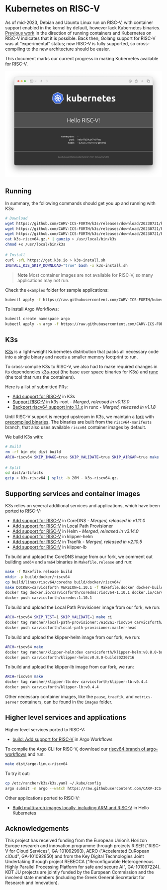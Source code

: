 # Kubernetes on RISC-V

As of mid-2023, Debian and Ubuntu Linux run on RISC-V, with container support enabled in the kernel by default, however lack Kubernetes binaries. [Previous work](https://github.com/carlosedp/riscv-bringup) in the direction of running containers and Kubernetes on RISC-V indicates that it is possible. Back then, Golang support for RISC-V was at “experimental” status; now RISC-V is fully supported, so cross-compiling to the new architecture should be easier.

This document marks our current progress in making Kubernetes available for RISC-V.

![Hello RISC-V!](hello-riscv.png)

## Running

In summary, the following commands should get you up and running with K3s:
```bash
# Download
wget https://github.com/CARV-ICS-FORTH/k3s/releases/download/20230721/k3s-riscv64.gz.aa
wget https://github.com/CARV-ICS-FORTH/k3s/releases/download/20230721/k3s-riscv64.gz.ab
wget https://github.com/CARV-ICS-FORTH/k3s/releases/download/20230721/k3s-riscv64.gz.ac
cat k3s-riscv64.gz.* | gunzip > /usr/local/bin/k3s
chmod +x /usr/local/bin/k3s

# Install
curl -sfL https://get.k3s.io > k3s-install.sh
INSTALL_K3S_SKIP_DOWNLOAD="true" bash -x k3s-install.sh
```

> **Note**
> Most container images are not available for RISC-V, so many applications may not run.

Check the `examples` folder for sample applications:
```bash
kubectl apply -f https://raw.githubusercontent.com/CARV-ICS-FORTH/kubernetes-riscv64/main/examples/hello-kubernetes.yaml
```

To install Argo Workflows:
```bash
kubectl create namespace argo
kubectl apply -n argo -f https://raw.githubusercontent.com/CARV-ICS-FORTH/kubernetes-riscv64/main/argo-workflows/install.yaml
```

## K3s

[K3s](https://k3s.io/) is a light-weight Kubernetes distribution that packs all necessary code into a single binary and needs a smaller memory footprint to run.

To cross-compile K3s to RISC-V, we also had to make required changes in its dependencies [k3s-root](https://github.com/k3s-io/k3s-root) (the base user space binaries for K3s) and [runc](https://github.com/opencontainers/runc) (the tool that runs the containers).

Here is a list of submitted PRs:
- [Add support for RISC-V](https://github.com/k3s-io/k3s/pull/7778) in K3s
- [Support RISC-V](https://github.com/k3s-io/k3s-root/pull/60) in k3s-root - *Merged, released in v0.13.0*
- [Backport riscv64 support into 1.1.x](https://github.com/opencontainers/runc/pull/3905) in runc - *Merged, released in v1.1.8*

Until RISC-V support is merged upstream in K3s, we maintain a [fork](https://github.com/CARV-ICS-FORTH/k3s) with [precompiled binaries](https://github.com/CARV-ICS-FORTH/k3s/releases). The binaries are built from the `riscv64-manifests` branch, that also uses available `riscv64` container images by default.

We build K3s with:
```bash
# Build
rm -rf bin etc dist build
ARCH=riscv64 SKIP_IMAGE=true SKIP_VALIDATE=true SKIP_AIRGAP=true make

# Split
cd dist/artifacts
gzip < k3s-riscv64 | split -b 20M - k3s-riscv64.gz.
```

## Supporting services and container images

K3s relies on several additional services and applications, which have been ported to RISC-V:
- [Add support for RISC-V](https://github.com/coredns/coredns/pull/6195) in CoreDNS - *Merged, released in v1.11.0*
- [Add support for RISC-V](https://github.com/rancher/local-path-provisioner/pull/346) in Local Path Provisioner
- [Add support for RISC-V](https://github.com/helm/helm/pull/12204) in Helm - *Merged, released in v3.14.0*
- [Add support for RISC-V](https://github.com/k3s-io/klipper-helm/pull/64) in klipper-helm
- [Add support for RISC-V](https://github.com/traefik/traefik/pull/10026) in Traefik - *Merged, released in v2.10.5*
- [Add support for RISC-V](https://github.com/k3s-io/klipper-lb/pull/56) in klipper-lb

To build and upload the CoreDNS image from our fork, we comment out building `amd64` and `arm64` binaries in `Makefile.release` and run:
```bash
make -f Makefile.release build
mkdir -p build/docker/riscv64
cp build/linux/riscv64/coredns build/docker/riscv64/
make DOCKER=carvicsforth VERSION=1.10.1 -f Makefile.docker docker-build
docker tag docker.io/carvicsforth/coredns:riscv64-1.10.1 docker.io/carvicsforth/coredns:1.10.1
docker push carvicsforth/coredns:1.10.1
```

To build and upload the Local Path Provisioner image from our fork, we run:
```bash
ARCH=riscv64 SKIP_TEST=1 SKIP_VALIDATE=1 make ci
docker tag rancher/local-path-provisioner:7e1d2a1-riscv64 carvicsforth/local-path-provisioner:master-head
docker push carvicsforth/local-path-provisioner:master-head
```

To build and upload the klipper-helm image from our fork, we run:
```bash
ARCH=riscv64 make
docker tag rancher/klipper-helm:dev carvicsforth/klipper-helm:v0.8.0-build20230716
docker push carvicsforth/klipper-helm:v0.8.0-build20230716
```

To build and upload the klipper-lb image from our fork, we run:
```bash
ARCH=riscv64 make
docker tag rancher/klipper-lb:dev carvicsforth/klipper-lb:v0.4.4
docker push carvicsforth/klipper-lb:v0.4.4
```

Other necessary container images, like the `pause`, `traefik`, and `metrics-server` containers, can be found in the `images` folder.

## Higher level services and applications

Higher level services ported to RISC-V:
- [build: Add support for RISC-V](https://github.com/argoproj/argo-workflows/pull/12067) in Argo Workflows

To compile the Argo CLI for RISC-V, download our [riscv64 branch of argo-workflows](https://github.com/CARV-ICS-FORTH/argo/tree/riscv64) and run:
```bash
make dist/argo-linux-riscv64
```

To try it out:
```bash
cp /etc/rancher/k3s/k3s.yaml ~/.kube/config
argo submit -n argo --watch https://raw.githubusercontent.com/CARV-ICS-FORTH/kubernetes-riscv64/main/argo-workflows/hello-world.yaml
```

Other applications ported to RISC-V:
- [Build multi-arch images locally, including ARM and RISC-V](https://github.com/paulbouwer/hello-kubernetes/pull/46) in Hello Kubernetes

## Acknowledgements

This project has received funding from the European Union’s Horizon Europe research and innovation programme through projects RISER ("RISC-V for Cloud Services", GA-101092993), AERO ("Accelerated EuRopean clOud", GA-101092850) and from the Key Digital Technologies Joint Undertaking through project REBECCA ("Reconfigurable Heterogeneous Highly Parallel Processing Platform for safe and secure AI", GA-101097224). KDT JU projects are jointly funded by the European Commission and the involved state members (including the Greek General Secretariat for Research and Innovation).
